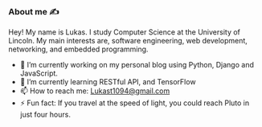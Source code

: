 ### About me :writing_hand:

Hey! My name is Lukas. I study Computer Science at the University of Lincoln. My main interests are, software engineering, web development, networking, and embedded programming.

- 🔭 I’m currently working on my personal blog using Python, Django and JavaScript.
- 🌱 I’m currently learning RESTful API, and TensorFlow
- 📫 How to reach me: Lukast1094@gmail.com
- ⚡ Fun fact: If you travel at the speed of light, you could reach Pluto in just four hours.

